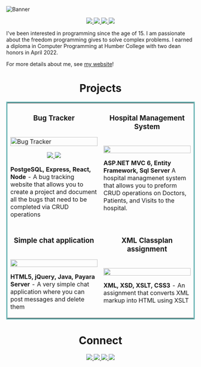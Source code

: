 ![Banner](https://user-images.githubusercontent.com/101066826/197309274-c4a16247-2601-4a24-99f7-0cf412af2cca.png)

<p align="center">
  <a href="https://moonlit-hamster-fd293b.netlify.app/" target="_blank">
    <img src="https://img.shields.io/static/v1?label=|&message=PORTFOLIO&color=23555f&style=plastic&logo-color=white"/>
  </a>
  <a href="https://www.linkedin.com/in/leonmohan/" target="_blank">
    <img src="https://img.shields.io/static/v1?label=|&message=LINKED-IN&color=cdf998&style=plastic&logo=linkedin&logo-color=white"/>
  </a>
  <a href="https://twitter.com/LeonMohanDev" target="_blank">
    <img src="https://img.shields.io/static/v1?label=|&message=TWITTER&color=23555f&style=plastic&logo=twitter&logo-color=white"/>
  </a>
  <a href="https://github.com/leonmohan/leonmohan/files/9817077/Resume.docx.2.pdf" target="_blank">
      <img src="https://img.shields.io/static/v1?label=|&message=RESUME&color=23555f&style=plastic&logo=&logo-color=white"/>
  </a>
</p>

I've been interested in programming since the age of 15. I am passionate about the freedom programming gives to solve complex problems. I earned a diploma in Computer Programming at Humber College with two dean honors in April 2022.

For more details about me, see [my website](https://moonlit-hamster-fd293b.netlify.app/)!


<h1 align="center">Projects</h1>
<table bordercolor="#66b2b2">
  
  <tr>
    <td width="50%" valign="top">
      <h3 align="center">Bug Tracker</h3>
        <br />
        <a target="_blank" href="https://bug-tracker-leonmohan-frontend.herokuapp.com/">
            <img src="images/gif1.gif" width="100%" alt="Bug Tracker"/>
        </a>
        <br />
        <p align="center">
          
  <a href="https://github.com/leonmohan/Bug-Tracker" target="_blank">
    <img src="https://user-images.githubusercontent.com/101066826/195493705-adb290a4-5853-45de-a6cc-10eb25f4b273.gif"/>
  </a>  
  <a href="https://bug-tracker-leonmohan-frontend.herokuapp.com/" target="_blank">
    <img src="https://img.shields.io/static/v1?label=|&message=WEBSITE&color=cdf998&style=plastic&logo-color=white"/>
  </a>
      </p>
        <p><strong>PostgeSQL, Express, React, Node</strong> - A bug tracking website that allows you to create a project and document all the bugs that need to be completed via CRUD operations</p>
    </td>
    <td width="50%" valign="top">
      <h3 align="center">Hospital Management System</h3>
        <br />
      <a target="_blank" href="https://github.com/leonmohan/humber-college-projects/tree/master/Semester%204/ASP.NET">
            <img src="https://user-images.githubusercontent.com/101066826/191898900-23714b9b-d187-4aaa-b2e2-6246eb29ea1d.PNG" width="100%"/>
        </a>
        <br />
        <p align="center">
      </p>
        <p><strong>ASP.NET MVC 6, Entity Framework, Sql Server</strong> A hospital managmenet system that allows you to preform CRUD operations on Doctors, Patients, and Visits to the hospital.</p>
    </td>
  </tr>
  
  <tr>
    <td width="50%" valign="top">
      <h3 align="center">Simple chat application</h3>
      <br />
        <a target="_blank" href="https://github.com/leonmohan/humber-college-projects/tree/master/Semester%204/Distributed%20Computing%20Using%20Java">
          <img src="https://user-images.githubusercontent.com/101066826/191905301-0f23edf4-7651-4663-a8b6-f12f272e210f.png" width="100%" />
        </a>
      <br />
        <p align="center">
      </p>
        <p><strong>HTML5, jQuery, Java, Payara Server</strong> - A very simple chat application where you can post messages and delete them</p>
    </td>
    <td width="50%" valign="top">
      <h3 align="center">XML Classplan assignment</h3>
        <br />
        <a target="_blank" href="https://github.com/leonmohan/humber-college-projects/tree/master/Semester%203/XML">
          <img src="https://user-images.githubusercontent.com/101066826/191897641-5fa9a5b6-b34f-41b2-a685-76038c1e9e42.PNG" width="100%" />
        </a>
        <br />
        <p align="center">
      </p>
        <p><strong>XML, XSD, XSLT, CSS3</strong> - An assignment that converts XML markup into HTML using XSLT</p>
    </td>
  </tr>
</table>




<h1 align="center">Connect</h1>
<p align="center">
  <a href="https://moonlit-hamster-fd293b.netlify.app/" target="_blank">
    <img src="https://img.shields.io/static/v1?label=|&message=WEBSITE&color=23555f&style=plastic&logo-color=white"/>
  </a>
  <a href="https://www.linkedin.com/in/leonmohan/" target="_blank">
    <img src="https://img.shields.io/static/v1?label=|&message=LINKED-IN&color=cdf998&style=plastic&logo=linkedin&logo-color=white"/>
  </a>
  <a href="https://twitter.com/LeonMohanDev" target="_blank">
    <img src="https://img.shields.io/static/v1?label=|&message=TWITTER&color=23555f&style=plastic&logo=twitter&logo-color=white"/>
  </a>
  <a href="https://github.com/leonmohan/leonmohan/files/9817077/Resume.docx.2.pdf" target="_blank">
      <img src="https://img.shields.io/static/v1?label=|&message=RESUME&color=23555f&style=plastic&logo-color=white"/>
  </a>
</p>
